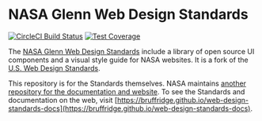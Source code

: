 # NASA Glenn Web Design Standards
[![CircleCI Build Status](https://circleci.com/gh/bruffridge/web-design-standards/tree/develop.svg?style=shield)](https://circleci.com/gh/bruffridge/web-design-standards/tree/develop) [![Test Coverage](https://codeclimate.com/github/bruffridge/web-design-standards/badges/coverage.svg)](https://codeclimate.com/github/bruffridge/web-design-standards/coverage)

The [NASA Glenn Web Design Standards](https://bruffridge.github.io/web-design-standards-docs) include a library of open source UI components and a visual style guide for NASA websites. It is a fork of the [U.S. Web Design Standards](https://github.com/18F/web-design-standards).

This repository is for the Standards themselves. NASA maintains [another repository for the documentation and website](https://github.com/bruffridge/web-design-standards-docs). To see the Standards and documentation on the web, visit [https://bruffridge.github.io/web-design-standards-docs](https://bruffridge.github.io/web-design-standards-docs).
